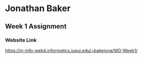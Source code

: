 # Jonathan Baker
## Week 1 Assignment
### Website Link
https://in-info-web4.informatics.iupui.edu/~bakejona/WD-Week1/
